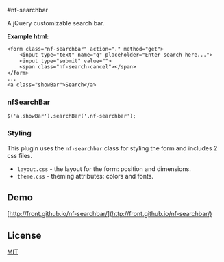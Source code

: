 #nf-searchbar

A jQuery customizable search bar.

**Example html:**

```
<form class="nf-searchbar" action="." method="get">
    <input type="text" name="q" placeholder="Enter search here...">
    <input type="submit" value="">
    <span class="nf-search-cancel"></span>
</form>
...
<a class="showBar">Search</a>
```

### nfSearchBar

```
$('a.showBar').searchBar('.nf-searchbar');
```

### Styling

This plugin uses the `nf-searchbar` class for styling the form and includes 2 css files.

 * `layout.css` - the layout for the form: position and dimensions.
 * `theme.css` - theming attributes: colors and fonts.

## Demo

[http://front.github.io/nf-searchbar/](http://front.github.io/nf-searchbar/)

## License

[MIT](https://github.com/front/nf-searchbox/blob/master/LICENSE)
